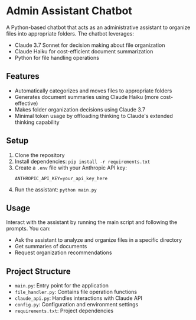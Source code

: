 # Admin Assistant Chatbot

A Python-based chatbot that acts as an administrative assistant to organize files into appropriate folders. The chatbot leverages:

- Claude 3.7 Sonnet for decision making about file organization
- Claude Haiku for cost-efficient document summarization
- Python for file handling operations

## Features

- Automatically categorizes and moves files to appropriate folders
- Generates document summaries using Claude Haiku (more cost-effective)
- Makes folder organization decisions using Claude 3.7
- Minimal token usage by offloading thinking to Claude's extended thinking capability

## Setup

1. Clone the repository
2. Install dependencies: `pip install -r requirements.txt`
3. Create a `.env` file with your Anthropic API key:
   ```
   ANTHROPIC_API_KEY=your_api_key_here
   ```
4. Run the assistant: `python main.py`

## Usage

Interact with the assistant by running the main script and following the prompts. You can:

- Ask the assistant to analyze and organize files in a specific directory
- Get summaries of documents
- Request organization recommendations

## Project Structure

- `main.py`: Entry point for the application
- `file_handler.py`: Contains file operation functions
- `claude_api.py`: Handles interactions with Claude API
- `config.py`: Configuration and environment settings
- `requirements.txt`: Project dependencies
